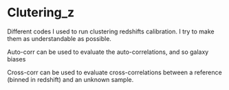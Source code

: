 # Clutering_z
Different codes I used to run clustering redshifts calibration.
I try to make them as understandable as possible.

Auto-corr can be used to evaluate the auto-correlations, and so galaxy biases

Cross-corr can be used to evaluate cross-correlations between a reference (binned in redshift) and an unknown sample.
